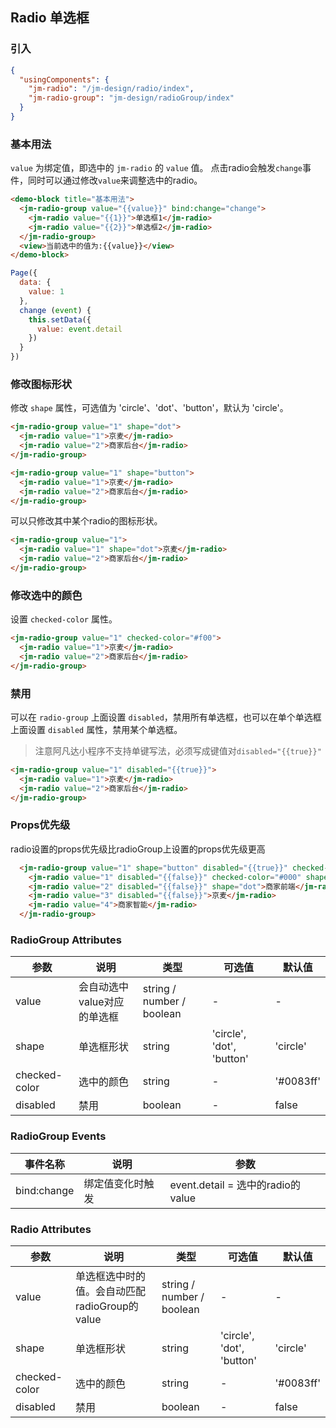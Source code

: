 ## Radio 单选框

### 引入

```json
{
  "usingComponents": {
    "jm-radio": "/jm-design/radio/index",
    "jm-radio-group": "jm-design/radioGroup/index"
  }
}
```

### 基本用法

`value` 为绑定值，即选中的 `jm-radio` 的 `value` 值。
点击radio会触发`change`事件，同时可以通过修改`value`来调整选中的radio。

```html
<demo-block title="基本用法">
  <jm-radio-group value="{{value}}" bind:change="change">
    <jm-radio value="{{1}}">单选框1</jm-radio>
    <jm-radio value="{{2}}">单选框2</jm-radio>
  </jm-radio-group>
  <view>当前选中的值为:{{value}}</view>
</demo-block>
```
```javascript
Page({
  data: {
    value: 1
  },
  change (event) {
    this.setData({
      value: event.detail
    })
  }
})
```

### 修改图标形状

修改 `shape` 属性，可选值为 'circle'、'dot'、'button'，默认为 'circle'。

```html
<jm-radio-group value="1" shape="dot">
  <jm-radio value="1">京麦</jm-radio>
  <jm-radio value="2">商家后台</jm-radio>
</jm-radio-group>

<jm-radio-group value="1" shape="button">
  <jm-radio value="1">京麦</jm-radio>
  <jm-radio value="2">商家后台</jm-radio>
</jm-radio-group>
```
可以只修改其中某个radio的图标形状。

```html
<jm-radio-group value="1">
  <jm-radio value="1" shape="dot">京麦</jm-radio>
  <jm-radio value="2">商家后台</jm-radio>
</jm-radio-group>
```
### 修改选中的颜色

设置 `checked-color` 属性。

```html
<jm-radio-group value="1" checked-color="#f00">
  <jm-radio value="1">京麦</jm-radio>
  <jm-radio value="2">商家后台</jm-radio>
</jm-radio-group>
```

### 禁用

可以在 `radio-group` 上面设置 `disabled`，禁用所有单选框，也可以在单个单选框上面设置 `disabled` 属性，禁用某个单选框。
>注意阿凡达小程序不支持单键写法，必须写成键值对`disabled="{{true}}"`

```html
<jm-radio-group value="1" disabled="{{true}}">
  <jm-radio value="1">京麦</jm-radio>
  <jm-radio value="2">商家后台</jm-radio>
</jm-radio-group>
```

### Props优先级

radio设置的props优先级比radioGroup上设置的props优先级更高

```html
  <jm-radio-group value="1" shape="button" disabled="{{true}}" checked-color="#f00">
    <jm-radio value="1" disabled="{{false}}" checked-color="#000" shape="circle">商家后台</jm-radio>
    <jm-radio value="2" disabled="{{false}}" shape="dot">商家前端</jm-radio>
    <jm-radio value="3" disabled="{{false}}">京麦</jm-radio>
    <jm-radio value="4">商家智能</jm-radio>
  </jm-radio-group>
```
### RadioGroup Attributes
| 参数      | 说明                                 | 类型      | 可选值       | 默认值   |
|---------- |------------------------------------ |---------- |------------- |-------- |
| value | 会自动选中value对应的单选框 | string / number / boolean | - | - |
| shape | 单选框形状 | string | 'circle', 'dot', 'button' | 'circle' |
| checked-color | 选中的颜色 | string | - | '#0083ff' |
| disabled | 禁用 | boolean | - | false |

### RadioGroup Events

| 事件名称      | 说明                                 | 参数     |
|------------- |------------------------------------ |--------- |
| bind:change | 绑定值变化时触发 | event.detail = 选中的radio的value  |

### Radio Attributes

| 参数      | 说明                                 | 类型      | 可选值       | 默认值   |
|---------- |------------------------------------ |---------- |------------- |-------- |
| value | 单选框选中时的值。会自动匹配radioGroup的value | string / number / boolean | - | - |
| shape | 单选框形状 | string | 'circle', 'dot', 'button' | 'circle' |
| checked-color | 选中的颜色 | string | - | '#0083ff' |
| disabled | 禁用 | boolean | - | false |